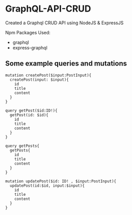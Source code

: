 # GraphQL-API-CRUD

<p>Created a Graphql CRUD API using NodeJS & ExpressJS</p>

Npm Packages Used:
<ul>
  <li>graphql</li>
  <li>express-graphql</li>
 </ul>

## Some example queries and mutations

```
mutation createPost($input:PostInput){
  createPost(input: $input){
    id 
    title
    content
  }
}
```
```
query getPost($id:ID!){
  getPost(id: $id){
    id
    title
    content
  }
}
```
```
query getPosts{
  getPosts{
    id
    title
    content
  }
}
```

```
mutation updatePost($id: ID! , $input:PostInput){
  updatePost(id:$id, input:$input){
    id
    title
    content
  }
}
```
